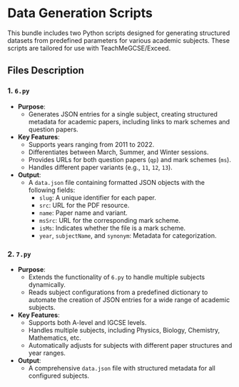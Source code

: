 # Data Generation Scripts

This bundle includes two Python scripts designed for generating structured datasets from predefined parameters for various academic subjects. These scripts are tailored for use with TeachMeGCSE/Exceed.

## Files Description

### 1. `6.py`
- **Purpose**:
  - Generates JSON entries for a single subject, creating structured metadata for academic papers, including links to mark schemes and question papers.
- **Key Features**:
  - Supports years ranging from 2011 to 2022.
  - Differentiates between March, Summer, and Winter sessions.
  - Provides URLs for both question papers (`qp`) and mark schemes (`ms`).
  - Handles different paper variants (e.g., `11`, `12`, `13`).
- **Output**:
  - A `data.json` file containing formatted JSON objects with the following fields:
    - `slug`: A unique identifier for each paper.
    - `src`: URL for the PDF resource.
    - `name`: Paper name and variant.
    - `msSrc`: URL for the corresponding mark scheme.
    - `isMs`: Indicates whether the file is a mark scheme.
    - `year`, `subjectName`, and `synonym`: Metadata for categorization.

### 2. `7.py`
- **Purpose**:
  - Extends the functionality of `6.py` to handle multiple subjects dynamically.
  - Reads subject configurations from a predefined dictionary to automate the creation of JSON entries for a wide range of academic subjects.
- **Key Features**:
  - Supports both A-level and IGCSE levels.
  - Handles multiple subjects, including Physics, Biology, Chemistry, Mathematics, etc.
  - Automatically adjusts for subjects with different paper structures and year ranges.
- **Output**:
  - A comprehensive `data.json` file with structured metadata for all configured subjects.

